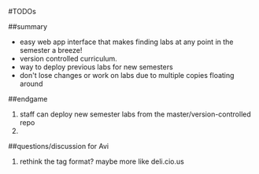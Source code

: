 #TODOs

##summary
- easy web app interface that makes finding labs at any point in the semester a breeze!
- version controlled curriculum.
- way to deploy previous labs for new semesters
- don't lose changes or work on labs due to multiple copies floating around

##endgame
1. staff can deploy new semester labs from the master/version-controlled repo
1. 

##questions/discussion for Avi
1. rethink the tag format? maybe more like deli.cio.us
